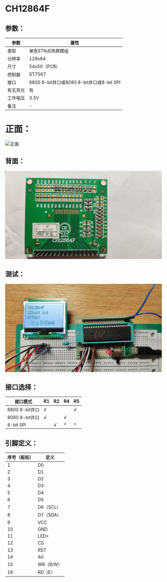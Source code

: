 # CH12864F

## 参数：

| 参数     | 属性                                      |
| -------- | ----------------------------------------- |
| 类型     | 单色STN点阵屏模组                         |
| 分辨率   | 128x64                                    |
| 尺寸     | 54x50（PCB）                              |
| 控制器   | ST7567                                    |
| 接口     | 6800 8-bit并口或8080 8-bit并口或8-bit SPI |
| 有无背光 | 有                                        |
| 工作电压 | 3.3V                                      |
| 备注     | -                                         |

# 正面：

![正面](正面.jpg)

## 背面：

![背面](背面.jpg)

## 测试：

![测试](测试.jpg)

## 接口选择：

| 接口模式       | R1   | R2   | R4   | R5   |
| -------------- | ---- | ---- | ---- | ---- |
| 6800 8-bit并口 | √    |      |      | √    |
| 8080 8-bit并口 | √    |      | √    |      |
| 8-bit SPI      |      | √    | \*   | \*   |

## 引脚定义：

| 序号（板标） | 定义      |
| ------------ | --------- |
| 1            | D0        |
| 2            | D1        |
| 3            | D2        |
| 4            | D3        |
| 5            | D4        |
| 6            | D5        |
| 7            | D6（SCL） |
| 8            | D7（SDA） |
| 9            | VCC       |
| 10           | GND       |
| 11           | LED+      |
| 12           | CS        |
| 13           | RST       |
| 14           | A0        |
| 15           | WR（R/W） |
| 16           | RD（E）   |
